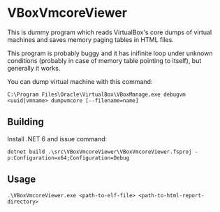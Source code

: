 # VBoxVmcoreViewer

This is dummy program which reads VirtualBox's core dumps of virtual
machines and saves memory paging tables in HTML files.

This program is probably buggy and it has inifinite loop under unknown
conditions (probably in case of memory table pointing to itself), but
generally it works.

You can dump virtual machine with this command:

```
C:\Program Files\Oracle\VirtualBox\VBoxManage.exe debugvm <uuid|vmname> dumpvmcore [--filename=name]
```

## Building

Install .NET 6 and issue command:

```
dotnet build .\src\VBoxVmcoreViewer\VBoxVmcoreViewer.fsproj -p:Configuration=x64;Configuration=Debug
```

## Usage

```
.\VBoxVmcoreViewer.exe <path-to-elf-file> <path-to-html-report-directory>
```
